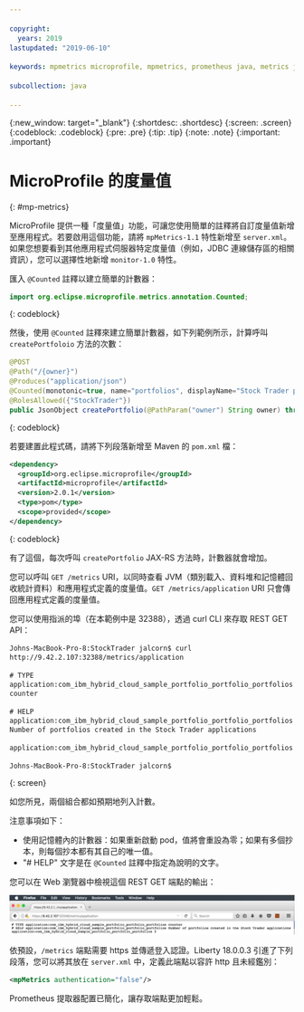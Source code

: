```yaml
---

copyright:
  years: 2019
lastupdated: "2019-06-10"

keywords: mpmetrics microprofile, mpmetrics, prometheus java, metrics java, microprofile metrics

subcollection: java

---
```


{:new_window: target="_blank"}
{:shortdesc: .shortdesc}
{:screen: .screen}
{:codeblock: .codeblock}
{:pre: .pre}
{:tip: .tip}
{:note: .note}
{:important: .important}

# MicroProfile 的度量值
{: #mp-metrics}

MicroProfile 提供一種「度量值」功能，可讓您使用簡單的註釋將自訂度量值新增至應用程式。若要啟用這個功能，請將 `mpMetrics-1.1` 特性新增至 `server.xml`。如果您想要看到其他應用程式伺服器特定度量值（例如，JDBC 連線儲存區的相關資訊），您可以選擇性地新增 `monitor-1.0` 特性。

匯入 `@Counted` 註釋以建立簡單的計數器：

```java
import org.eclipse.microprofile.metrics.annotation.Counted;
```
{: codeblock}

然後，使用 `@Counted` 註釋來建立簡單計數器，如下列範例所示，計算呼叫 `createPortfoloio` 方法的次數： 

```java
@POST
@Path("/{owner}")
@Produces("application/json")
@Counted(monotonic=true, name="portfolios", displayName="Stock Trader portfolios", description="Number of portfolios created in the Stock Trader applications")
@RolesAllowed({"StockTrader"})
public JsonObject createPortfolio(@PathParam("owner") String owner) throws SQLException {
```
{: codeblock}

若要建置此程式碼，請將下列段落新增至 Maven 的 `pom.xml` 檔：

```xml
<dependency>
  <groupId>org.eclipse.microprofile</groupId>
  <artifactId>microprofile</artifactId>
  <version>2.0.1</version>
  <type>pom</type>
  <scope>provided</scope>
</dependency>
```
{: codeblock}

有了這個，每次呼叫 `createPortfolio` JAX-RS 方法時，計數器就會增加。 

您可以呼叫 `GET /metrics` URI，以同時查看 JVM（類別載入、資料堆和記憶體回收統計資料）和應用程式定義的度量值。`GET /metrics/application` URI 只會傳回應用程式定義的度量值。 

您可以使用指派的埠（在本範例中是 32388），透過 curl CLI 來存取 REST GET API：

```
Johns-MacBook-Pro-8:StockTrader jalcorn$ curl http://9.42.2.107:32388/metrics/application

# TYPE application:com_ibm_hybrid_cloud_sample_portfolio_portfolio_portfolios counter

# HELP application:com_ibm_hybrid_cloud_sample_portfolio_portfolio_portfolios Number of portfolios created in the Stock Trader applications

application:com_ibm_hybrid_cloud_sample_portfolio_portfolio_portfolios

Johns-MacBook-Pro-8:StockTrader jalcorn$
```
{: screen}

如您所見，兩個組合都如預期地列入計數。 

注意事項如下：
- 使用記憶體內的計數器：如果重新啟動 pod，值將會重設為零；如果有多個抄本，則每個抄本都有其自己的唯一值。
- "# HELP" 文字是在 `@Counted` 註釋中指定為說明的文字。

您可以在 Web 瀏覽器中檢視這個 REST GET 端點的輸出：

![REST GET 端點 Web 瀏覽器](images/microprofile-metrics-image1.png "REST GET 端點 Web 瀏覽器")

依預設，`/metrics` 端點需要 https 並傳遞登入認證。Liberty 18.0.0.3 引進了下列段落，您可以將其放在 `server.xml` 中，定義此端點以容許 http 且未經鑑別：

```xml
<mpMetrics authentication="false"/>
```

Prometheus 提取器配置已簡化，讓存取端點更加輕鬆。
